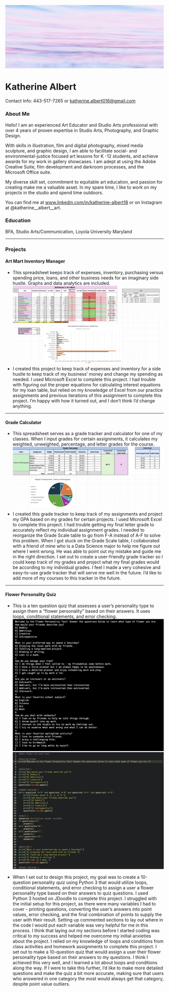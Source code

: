 ![Project Image](images/banner.jpg)

# Katherine Albert
Contact Info: 443-517-7265 or katherine.albert016@gmail.com
### About Me 
Hello! I am an experienced Art Educator and Studio Arts professional with over 4 years of proven expertise in Studio Arts, Photography, and Graphic Design. 


With skills in illustration, film and digital photography, mixed media sculpture, and graphic design, I am able to facilitate social- and environmental-justice focused art lessons for K -12 students, and achieve awards for my work in gallery showcases. I am adept at using the Adobe Creative Suite, film development and darkroom processes, and the Microsoft Office suite. 


My diverse skill set, commitment to equitable art education, and passion for creating make me a valuable asset. In my spare time, I like to work on my projects in the studio and spend time outdoors. 


You can find me at www.linkedin.com/in/katherine-albert18 or on Instagram at @katherine__albert__art.

### Education 
BFA, Studio Arts/Communication, Loyola University Maryland

***
### Projects

#### Art Mart Inventory Manager
 - This spreadsheet keeps track of expenses, inventory, purchasing versus spending price, loans, and other business needs for an imaginary side hustle. Graphs and data analytics are included.
 ![Project Image](/images/artmart.png)
 - I created this project to keep track of expenses and inventory for a side hustle to keep track of my business’ money and change my spending as needed. I used Microsoft Excel to complete this project. I had trouble with figuring out the proper equations for calculating interest equations for my loan table, but relied on my knowledge of Excel from our practice assignments and previous iterations of this assignment to complete this project. I’m happy with how it turned out, and I don’t think I’d change anything. 

***
#### Grade Calculator
 - This spreadsheet serves as a grade tracker and calculator for one of my classes. When I input grades for certain assignments, it calculates my weighted, unweighted, percentage, and letter grades for the course.
 ![Project Image](/images/gradecalc.png)
 - I created this grade tracker to keep track of my assignments and project my GPA based on my grades for certain projects. I used Microsoft Excel to complete this project. I had trouble getting my final letter grade to accurately reflect my individual assignment grades. I needed to reorganize the Grade Scale table to go from F-A instead of A-F to solve this problem. When I got stuck on the Grade Scale table, I collaborated with a friend of mine who is a Data Science major to help me figure out where I went wrong. He was able to point out my mistake and guide me in the right direction. I set out to create a user-friendly grade tracker so I could keep track of my grades and project what my final grades would be according to my individual grades. I feel I made a very cohesive and easy-to-use grade tracker that will serve me well in the future. I’d like to add more of my courses to this tracker in the future.
   
***
#### Flower Personality Quiz
 - This is a ten question quiz that assesses a user’s personality type to assign them a “flower personality” based on their answers. It uses loops, conditional statements, and error checking.
 ![Project Image](/images/personalitytest1.png)
![Project Image](/images/personalitytest2.png)

 - When I set out to design this project, my goal was to create a 10-question personality quiz using Python 3 that would utilize loops, conditional statements, and error checking to assign a user a flower personality type based on their answers to quiz questions. I used Python 3 hosted on JDoodle to complete this project. I struggled with the initial setup for this project, as there were many variables I had to cover - printing questions, converting the user’s answers into point values, error checking, and the final combination of points to supply the user with their result. Setting up commented sections to lay out where in the code I would put each variable was very helpful for me in this process. I think that laying out my sections before I started coding was critical to my success and helped me overcome my initial anxieties about the project. I relied on my knowledge of loops and conditions from class activities and homework assignments to complete this project. I set out to make a 10-question quiz that would assign a user their flower personality type based on their answers to my questions. I think I achieved this very well, and I learned a lot about loops and conditions along the way. If I were to take this further, I’d like to make more detailed questions and make the quiz a bit more accurate, making sure that users who answered in one category the most would always get that category, despite point value outliers.
